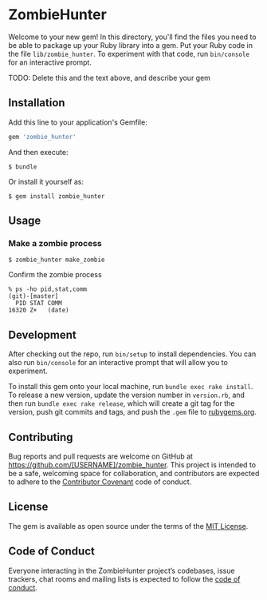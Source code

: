 # ZombieHunter

Welcome to your new gem! In this directory, you'll find the files you need to be able to package up your Ruby library into a gem. Put your Ruby code in the file `lib/zombie_hunter`. To experiment with that code, run `bin/console` for an interactive prompt.

TODO: Delete this and the text above, and describe your gem

## Installation

Add this line to your application's Gemfile:

```ruby
gem 'zombie_hunter'
```

And then execute:

    $ bundle

Or install it yourself as:

    $ gem install zombie_hunter

## Usage

### Make a zombie process


```
$ zombie_hunter make_zombie
```

Confirm the zombie process

```
% ps -ho pid,stat,comm                                                                                                                                                                                                           (git)-[master]
  PID STAT COMM
16320 Z+   (date)
```

## Development

After checking out the repo, run `bin/setup` to install dependencies. You can also run `bin/console` for an interactive prompt that will allow you to experiment.

To install this gem onto your local machine, run `bundle exec rake install`. To release a new version, update the version number in `version.rb`, and then run `bundle exec rake release`, which will create a git tag for the version, push git commits and tags, and push the `.gem` file to [rubygems.org](https://rubygems.org).

## Contributing

Bug reports and pull requests are welcome on GitHub at https://github.com/[USERNAME]/zombie_hunter. This project is intended to be a safe, welcoming space for collaboration, and contributors are expected to adhere to the [Contributor Covenant](http://contributor-covenant.org) code of conduct.

## License

The gem is available as open source under the terms of the [MIT License](https://opensource.org/licenses/MIT).

## Code of Conduct

Everyone interacting in the ZombieHunter project’s codebases, issue trackers, chat rooms and mailing lists is expected to follow the [code of conduct](https://github.com/[USERNAME]/zombie_hunter/blob/master/CODE_OF_CONDUCT.md).
